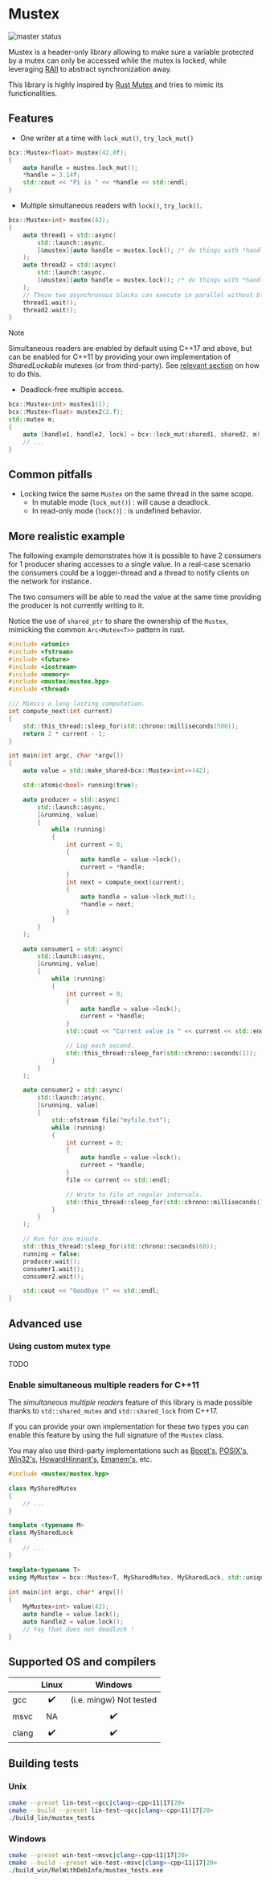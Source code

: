 # Mustex

![master status](https://github.com/BriceCroix/mustex/actions/workflows/actions.yml/badge.svg?branch=master)

Mustex is a header-only library allowing to make sure a variable protected by a mutex can only be
accessed while the mutex is locked, while leveraging
[RAII](https://en.cppreference.com/w/cpp/language/raii) to abstract synchronization away.

This library is highly inspired by [Rust Mutex](https://doc.rust-lang.org/std/sync/struct.Mutex.html)
and tries to mimic its functionalities.

## Features

- One writer at a time with `lock_mut()`, `try_lock_mut()`

```cpp
bcx::Mustex<float> mustex(42.0f);
{
    auto handle = mustex.lock_mut();
    *handle = 3.14f;
    std::cout << "Pi is " << *handle << std::endl;
}
```

- Multiple simultaneous readers with `lock()`, `try_lock()`.

```cpp
bcx::Mustex<int> mustex(42);
{
    auto thread1 = std::async(
        std::launch::async,
        [&mustex]{auto handle = mustex.lock(); /* do things with *handle */}
    );
    auto thread2 = std::async(
        std::launch::async,
        [&mustex]{auto handle = mustex.lock(); /* do things with *handle */}
    );
    // These two asynchronous blocks can execute in parallel without blocking the other.
    thread1.wait();
    thread2.wait();
}
```

> [!NOTE]  
> Simultaneous readers are enabled by default using C++17 and above, but can be enabled for C++11
> by providing your own implementation of *SharedLockable* mutexes (or from third-party).
> See [relevant section](#enable-simultaneous-multiple-readers-for-c11) on how to do this.

- Deadlock-free multiple access.

```cpp
bcx::Mustex<int> mustex1(1);
bcx::Mustex<float> mustex2(2.f);
std::mutex m;
{
    auto [handle1, handle2, lock] = bcx::lock_mut(shared1, shared2, m);
    // ...
}
```

## Common pitfalls

- Locking twice the same `Mustex` on the same thread in the same scope.
  - In mutable mode (`lock_mut()`) : will cause a deadlock.
  - In read-only mode (`lock()`) : is undefined behavior.

## More realistic example

The following example demonstrates how it is possible to have 2 consumers for 1 producer sharing
accesses to a single value. In a real-case scenario the consumers could be a logger-thread and a
thread to notify clients on the network for instance.

The two consumers will be able to read the value at the same time providing the producer is not
currently writing to it.

Notice the use of `shared_ptr` to share the ownership of the `Mustex`, mimicking the common
`Arc<Mutex<T>>` pattern in rust.

```cpp
#include <atomic>
#include <fstream>
#include <future>
#include <iostream>
#include <memory>
#include <mustex/mustex.hpp>
#include <thread>

/// Mimics a long-lasting computation.
int compute_next(int current)
{
    std::this_thread::sleep_for(std::chrono::milliseconds(500));
    return 2 * current - 1;
}

int main(int argc, char *argv[])
{
    auto value = std::make_shared<bcx::Mustex<int>>(42);

    std::atomic<bool> running(true);

    auto producer = std::async(
        std::launch::async,
        [&running, value]
        {
            while (running)
            {
                int current = 0;
                {
                    auto handle = value->lock();
                    current = *handle;
                }
                int next = compute_next(current);
                {
                    auto handle = value->lock_mut();
                    *handle = next;
                }
            }
        }
    );

    auto consumer1 = std::async(
        std::launch::async,
        [&running, value]
        {
            while (running)
            {
                int current = 0;
                {
                    auto handle = value->lock();
                    current = *handle;
                }
                std::cout << "Current value is " << current << std::endl;

                // Log each second.
                std::this_thread::sleep_for(std::chrono::seconds(1));
            }
        }
    );

    auto consumer2 = std::async(
        std::launch::async,
        [&running, value]
        {
            std::ofstream file("myfile.txt");
            while (running)
            {
                int current = 0;
                {
                    auto handle = value->lock();
                    current = *handle;
                }
                file << current << std::endl;

                // Write to file at regular intervals.
                std::this_thread::sleep_for(std::chrono::milliseconds(17));
            }
        }
    );

    // Run for one minute.
    std::this_thread::sleep_for(std::chrono::seconds(60));
    running = false;
    producer.wait();
    consumer1.wait();
    consumer2.wait();

    std::cout << "Goodbye !" << std::endl;
}
```

## Advanced use

### Using custom mutex type

TODO

### Enable simultaneous multiple readers for C++11

The *simultaneous multiple readers* feature of this library is made possible thanks to
`std::shared_mutex` and `std::shared_lock` from C++17.

If you can provide your own implementation for these two types you can enable this feature by using
the full signature of the `Mustex` class.

You may also use third-party implementations such as
[Boost's](http://www.boost.org/doc/libs/1_41_0/doc/html/thread/synchronization.html#thread.synchronization.mutex_types.shared_mutex),
[POSIX's](https://docs.oracle.com/cd/E19455-01/806-5257/6je9h032u/index.html),
[Win32's](http://msdn.microsoft.com/en-us/library/windows/desktop/aa904937%28v=vs.85%29.aspx),
[HowardHinnant's](https://howardhinnant.github.io/shared_mutex.cpp),
[Emanem's](https://github.com/Emanem/shared_mutex), etc.

```cpp
#include <mustex/mustex.hpp>

class MySharedMutex
{
    // ...
}

template <typename M>
class MySharedLock
{
    // ...
}

template<typename T>
using MyMustex = bcx::Mustex<T, MySharedMutex, MySharedLock, std::unique_lock>;

int main(int argc, char* argv[])
{
    MyMustex<int> value(42);
    auto handle = value.lock();
    auto handle2 = value.lock();
    // Yay that does not deadlock !
}

```

## Supported OS and compilers

|       |        Linux       |         Windows         |
|-------|:------------------:|:-----------------------:|
| gcc   | :heavy_check_mark: | (i.e. mingw) Not tested |
| msvc  |         NA         |    :heavy_check_mark:   |
| clang | :heavy_check_mark: |    :heavy_check_mark:   |

## Building tests

### Unix

```bash
cmake --preset lin-test-<gcc|clang>-cpp<11|17|20>
cmake --build --preset lin-test-<gcc|clang>-cpp<11|17|20>
./build_lin/mustex_tests
```

### Windows

```bash
cmake --preset win-test-<msvc|clang>-cpp<11|17|20>
cmake --build --preset win-test-<msvc|clang>-cpp<11|17|20>
./build_win/RelWithDebInfo/mustex_tests.exe
```
